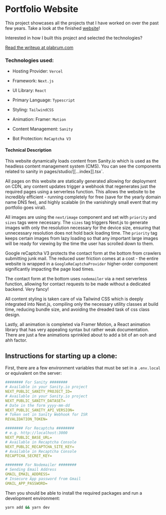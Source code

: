 # Portfolio Website

This project showcases all the projects that I have worked on over the past few years. Take a look at the finished [website](https://plabrum.com)!

Interested in how I built this project and selected the technologies? 

[Read the writeup at plabrum.com](https://plabrum.com/projects/portfolio_website)



### Technologies used:

* Hosting Provider: `Vercel`

* Framework: `Next.js `

* UI Library: `React`

* Primary Language: `Typescript`

* Styling: `TailwindCSS`

* Animation: Framer: `Motion`

* Content Management: `Sanity`

* Bot Protection: `ReCaptcha V3`

  

#### Technical Description

This website dynamically loads content from Sanity.io which is used as the headless content management system (CMS). You can see the components related to sanity in pages/studio/[[...index]].tsx`. 

All pages on this website are statically generated allowing for deployment on CDN, any content updates trigger a webhook that regenerates just the required pages using a serverless function. This allows the website to be incredibly efficient - running completely for free (save for the yearly domain name DNS fee), and highly scalable (in the vanishingly small event that my portfolio goes viral).

All images are using the `next/image` component and set with `priority` and `sizes` tags were necessary. The `sizes` tag triggers Next.js to generate images with only the resolution necessary for the device size, ensuring that unnecessary resolution does not hold back loading time. The `priority` tag keeps certain images from lazy loading so that any important large images will be ready for viewing by the time the user has scrolled down to them. 

Google reCaptcha V3 protects the contact form at the bottom from crawlers submitting junk mail. The reduced user friction comes at a cost - the entire website is wrapped in a `GoogleReCaptchaProvider` higher-order component significantly impacting the page load times.

The contact form at the bottom uses `nodemailer` via a next serverless function, allowing for contact requests to be made without a dedicated backend. Very fancy!

All content styling is taken care of via Tailwind CSS which is deeply integrated into Next.js, compiling only the necessary utility classes at build time, reducing bundle size, and avoiding the dreaded task of css class design.

Lastly, all animation is completed via Framer Motion, a React animation library that has very appealing syntax but rather weak documentation. There are just a few animations sprinkled about to add a bit of an ooh and ahh factor.

## Instructions for starting up a clone:

First, there are a few environment variables that must be set in a `.env.local` or equivalent on the server:

```yaml
######## For Sanity ########
# Available in your Sanity.io project
NEXT_PUBLIC_SANITY_PROJECT_ID=
# Available in your Sanity.io project
NEXT_PUBLIC_SANITY_DATASET=
# Date in the form yyyy-mm-dd
NEXT_PUBLIC_SANITY_API_VERSION=
# Token set in Sanity Webhook for ISR
REVALIDATION_TOKEN=

######## For Recaptcha ########
# e.g. http://localhost:3000
NEXT_PUBLIC_BASE_URL=
# Available in Recaptcha Console
NEXT_PUBLIC_RECAPTCHA_SITE_KEY=
# Available in Recaptcha Console
RECAPTCHA_SECRET_KEY=

######## For Nodemailer ########
# Sending Email Address
GMAIL_EMAIL_ADDRESS=
# Insecure App password from Gmail
GMAIL_APP_PASSWORD=
```

Then you should be able to install the required packages and run a development environment:

```bash
yarn add && yarn dev
```

